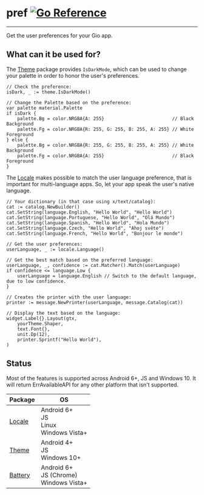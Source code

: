 # pref [![Go Reference](https://pkg.go.dev/badge/gioui.org/x/pref.svg)](https://pkg.go.dev/gioui.org/x/pref)

-------------

Get the user preferences for your Gio app.

## What can it be used for?

The [Theme](https://pkg.go.dev/gioui.org/x/pref/theme) package provides `IsDarkMode`, which can be used to
change your palette in order to honor the user's preferences.

    // Check the preference:
    isDark, _ := theme.IsDarkMode() 
    
    // Change the Palette based on the preference:
	var palette material.Palette
	if isDark {
		palette.Bg = color.NRGBA{A: 255}                         // Black Background
		palette.Fg = color.NRGBA{R: 255, G: 255, B: 255, A: 255} // White Foreground
	} else {
		palette.Bg = color.NRGBA{R: 255, G: 255, B: 255, A: 255} // White Background 
		palette.Fg = color.NRGBA{A: 255}                         // Black Foreground
	}

The [Locale](https://pkg.go.dev/gioui.org/x/pref/locale) makes possible to match the user language preference, that
is important for multi-language apps. So, let your app speak the user's native language.

	// Your dictionary (in that case using x/text/catalog):
	cat := catalog.NewBuilder()
	cat.SetString(language.English, "Hello World", "Hello World")
	cat.SetString(language.Portuguese, "Hello World", "Olá Mundo")
	cat.SetString(language.Spanish, "Hello World", "Hola Mundo")
	cat.SetString(language.Czech, "Hello World", "Ahoj světe")
	cat.SetString(language.French, "Hello World", "Bonjour le monde")

	// Get the user preferences:
	userLanguage, _ := locale.Language()

	// Get the best match based on the preferred language:
	userLanguage, _, confidence := cat.Matcher().Match(userLanguage)
	if confidence <= language.Low {
		userLanguage = language.English // Switch to the default language, due to low confidence.
	}

	// Creates the printer with the user language:
	printer := message.NewPrinter(userLanguage, message.Catalog(cat))

	// Display the text based on the language:
	widget.Label{}.Layout(gtx,
		yourTheme.Shaper,
		text.Font{},
		unit.Dp(12),
		printer.Sprintf("Hello World"),
	)

## Status

Most of the features is supported across Android 6+, JS and Windows 10. It will return ErrAvailableAPI for any other
platform that isn't supported.

| Package      | OS | 
| ----------- | ----------- | 
| [Locale](https://pkg.go.dev/gioui.org/x/pref/locale)     |  Android 6+  <br> JS <br> Linux <br> Windows Vista+ | 
| [Theme](https://pkg.go.dev/gioui.org/x/pref/theme)   |  Android 4+ <br> JS <br> Windows 10+ | 
| [Battery](https://pkg.go.dev/gioui.org/x/pref/battery)   |  Android 6+ <br> JS (Chrome) <br> Windows Vista+| 
